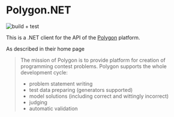 # Polygon.NET

![build + test](https://github.com/mikaelmello/Polygon.NET/workflows/build%20+%20test/badge.svg?branch=master&event=push)

This is a .NET client for the API of the [Polygon](https://polygon.codeforces.com/) platform.

As described in their home page

>The mission of Polygon is to provide platform for creation of programming contest problems. Polygon supports the whole development cycle:
> - problem statement writing
> - test data preparing (generators supported)
> - model solutions (including correct and wittingly incorrect)
> - judging
> - automatic validation
